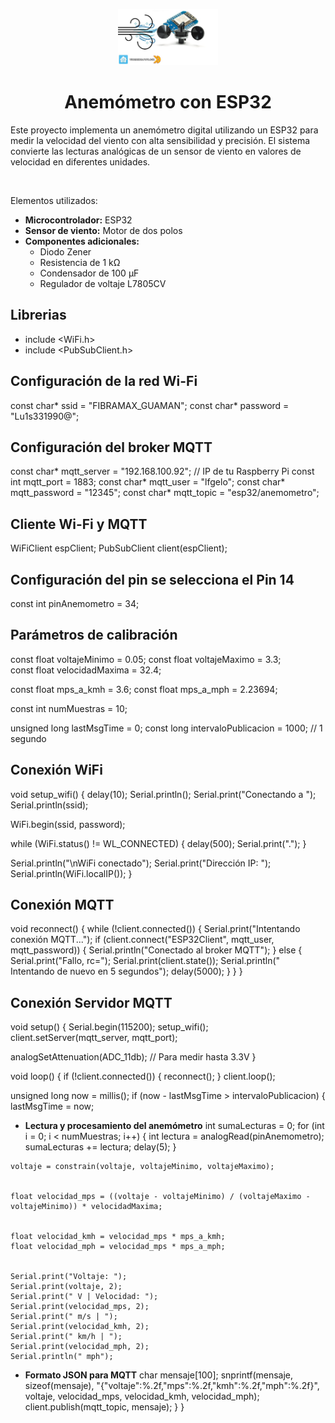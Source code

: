 <p align="center">
  <img src="/imagenes/anemometro.png" alt="Anemómetro" width="160" height="90">
</p>
 
<h1 align="center">Anemómetro con ESP32</h1>

Este proyecto implementa un anemómetro digital utilizando un ESP32 para medir la velocidad del viento con alta sensibilidad y precisión. El sistema convierte las lecturas analógicas de un sensor de viento en valores de velocidad en diferentes unidades.

<br>

Elementos utilizados:

- **Microcontrolador:** ESP32
- **Sensor de viento:** Motor de dos polos
- **Componentes adicionales:**
  - Diodo Zener
  - Resistencia de 1 kΩ
  - Condensador de 100 µF
  - Regulador de voltaje L7805CV
## Librerias 

- include <WiFi.h>
- include <PubSubClient.h>

## Configuración de la red Wi-Fi

const char* ssid = "FIBRAMAX_GUAMAN";
const char* password = "Lu1s331990@";

## Configuración del broker MQTT

const char* mqtt_server = "192.168.100.92"; // IP de tu Raspberry Pi
const int mqtt_port = 1883;
const char* mqtt_user = "lfgelo";
const char* mqtt_password = "12345";
const char* mqtt_topic = "esp32/anemometro";

## Cliente Wi-Fi y MQTT

WiFiClient espClient;
PubSubClient client(espClient);

## Configuración del pin se selecciona el Pin 14 

const int pinAnemometro = 34;

## Parámetros de calibración

const float voltajeMinimo = 0.05; 
const float voltajeMaximo = 3.3;      
const float velocidadMaxima = 32.4;

const float mps_a_kmh = 3.6;
const float mps_a_mph = 2.23694;


const int numMuestras = 10;

unsigned long lastMsgTime = 0;
const long intervaloPublicacion = 1000; // 1 segundo

## Conexión WiFi
void setup_wifi() {
  delay(10);
  Serial.println();
  Serial.print("Conectando a ");
  Serial.println(ssid);

  WiFi.begin(ssid, password);

  while (WiFi.status() != WL_CONNECTED) {
    delay(500);
    Serial.print(".");
  }

  Serial.println("\nWiFi conectado");
  Serial.print("Dirección IP: ");
  Serial.println(WiFi.localIP());
}

## Conexión MQTT
void reconnect() {
  while (!client.connected()) {
    Serial.print("Intentando conexión MQTT...");
    if (client.connect("ESP32Client", mqtt_user, mqtt_password)) {
      Serial.println("Conectado al broker MQTT");
    } else {
      Serial.print("Fallo, rc=");
      Serial.print(client.state());
      Serial.println(" Intentando de nuevo en 5 segundos");
      delay(5000);
    }
  }
}

## Conexión Servidor MQTT

void setup() {
  Serial.begin(115200);
  setup_wifi();
  client.setServer(mqtt_server, mqtt_port);

  analogSetAttenuation(ADC_11db); // Para medir hasta 3.3V
}

void loop() {
  if (!client.connected()) {
    reconnect();
  }
  client.loop();

  unsigned long now = millis();
  if (now - lastMsgTime > intervaloPublicacion) {
    lastMsgTime = now;

   - **Lectura y procesamiento del anemómetro**
    int sumaLecturas = 0;
    for (int i = 0; i < numMuestras; i++) {
      int lectura = analogRead(pinAnemometro);
      sumaLecturas += lectura;
      delay(5);
    }
    
    voltaje = constrain(voltaje, voltajeMinimo, voltajeMaximo);

    
    float velocidad_mps = ((voltaje - voltajeMinimo) / (voltajeMaximo - voltajeMinimo)) * velocidadMaxima;

    
    float velocidad_kmh = velocidad_mps * mps_a_kmh;
    float velocidad_mph = velocidad_mps * mps_a_mph;

    
    Serial.print("Voltaje: ");
    Serial.print(voltaje, 2);
    Serial.print(" V | Velocidad: ");
    Serial.print(velocidad_mps, 2);
    Serial.print(" m/s | ");
    Serial.print(velocidad_kmh, 2);
    Serial.print(" km/h | ");
    Serial.print(velocidad_mph, 2);
    Serial.println(" mph");

   - **Formato JSON para MQTT**
    char mensaje[100];
    snprintf(mensaje, sizeof(mensaje),
             "{\"voltaje\":%.2f,\"mps\":%.2f,\"kmh\":%.2f,\"mph\":%.2f}",
             voltaje, velocidad_mps, velocidad_kmh, velocidad_mph);
    client.publish(mqtt_topic, mensaje);
  }
}